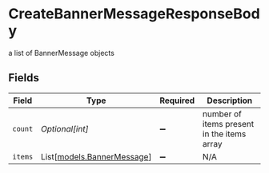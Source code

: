 # CreateBannerMessageResponseBody

a list of BannerMessage objects


## Fields

| Field                                                    | Type                                                     | Required                                                 | Description                                              |
| -------------------------------------------------------- | -------------------------------------------------------- | -------------------------------------------------------- | -------------------------------------------------------- |
| `count`                                                  | *Optional[int]*                                          | :heavy_minus_sign:                                       | number of items present in the items array               |
| `items`                                                  | List[[models.BannerMessage](../models/bannermessage.md)] | :heavy_minus_sign:                                       | N/A                                                      |